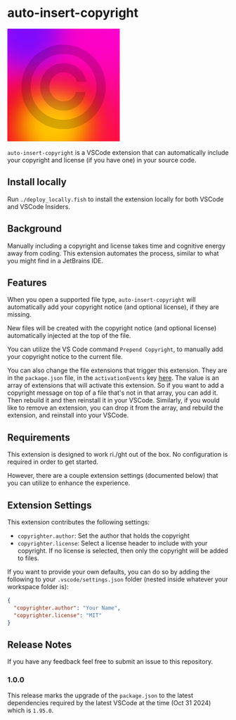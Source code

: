 # auto-insert-copyright

<img
  src="https://github.com/r3bl-org/auto-insert-copyright/blob/main/auto-insert-copyright-icon.png?raw=true"
  width="256"
/>

`auto-insert-copyright` is a VSCode extension that can automatically include your
copyright and license (if you have one) in your source code.

## Install locally

Run `./deploy_locally.fish` to install the extension locally for both VSCode and VSCode
Insiders.

## Background

Manually including a copyright and license takes time and cognitive energy away from
coding. This extension automates the process, similar to what you might find in a
JetBrains IDE.

## Features

When you open a supported file type, `auto-insert-copyright` will automatically add your
copyright notice (and optional license), if they are missing.

New files will be created with the copyright notice (and optional license) automatically
injected at the top of the file.

You can utilize the VS Code command `Prepend Copyright`, to manually add your copyright
notice to the current file.

You can also change the file extensions that trigger this extension. They are in the
`package.json` file, in the `activationEvents` key
[here](https://github.com/r3bl-org/auto-insert-copyright/blob/main/package.json#L28C1-L29C1).
The value is an array of extensions that will activate this extension. So if you want to
add a copyright message on top of a file that's not in that array, you can add it. Then
rebuild it and then reinstall it in your VSCode. Similarly, if you would like to remove an
extension, you can drop it from the array, and rebuild the extension, and reinstall into
your VSCode.

## Requirements

This extension is designed to work ri./ght out of the box. No configuration is required in
order to get started.

However, there are a couple extension settings (documented below) that you can utilize to
enhance the experience.

## Extension Settings

This extension contributes the following settings:

- `copyrighter.author`: Set the author that holds the copyright
- `copyrighter.license`: Select a license header to include with your copyright. If no
  license is selected, then only the copyright will be added to files.

If you want to provide your own defaults, you can do so by adding the following to your
`.vscode/settings.json` folder (nested inside whatever your workspace folder is):

```json
{
  "copyrighter.author": "Your Name",
  "copyrighter.license": "MIT"
}
```

## Release Notes

If you have any feedback feel free to submit an issue to this repository.

### 1.0.0

This release marks the upgrade of the `package.json` to the latest dependencies required
by the latest VSCode at the time (Oct 31 2024) which is `1.95.0`.
